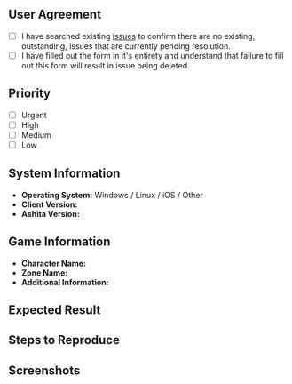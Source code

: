 ## User Agreement
<!-- Checking the boxes below confirms that you agree to the following: !-->
- [ ] I have searched existing [issues](https://gitlab.com/ffxiwings/wings/-/issues) to confirm there are no existing, outstanding, issues that are currently pending resolution.
- [ ] I have filled out the form in it's entirety and understand that failure to fill out this form will result in issue being deleted.
 
## Priority
<!-- Select a priority based on your best possible assessment of the issue. !-->
- [ ] Urgent
- [ ] High
- [ ] Medium
- [ ] Low

## System Information
- **Operating System:** Windows / Linux / iOS / Other
- **Client Version:** 
- **Ashita Version:**

## Game Information
- **Character Name:**
- **Zone Name:**
- **Additional Information:**

## Expected Result

## Steps to Reproduce

## Screenshots


